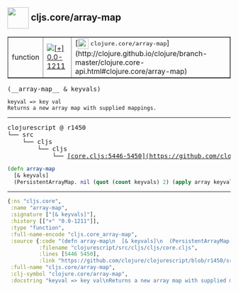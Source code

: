 ## <img width="48px" valign="middle" src="http://i.imgur.com/Hi20huC.png"> cljs.core/array-map

 <table border="1">
<tr>
<td>function</td>
<td><a href="https://github.com/cljsinfo/api-refs/tree/0.0-1211"><img valign="middle" alt="[+] 0.0-1211" src="https://img.shields.io/badge/+-0.0--1211-lightgrey.svg"></a> </td>
<td>
[<img height="24px" valign="middle" src="http://i.imgur.com/1GjPKvB.png"> <samp>clojure.core/array-map</samp>](http://clojure.github.io/clojure/branch-master/clojure.core-api.html#clojure.core/array-map)
</td>
</tr>
</table>

 <samp>
(__array-map__ & keyvals)<br>
</samp>

```
keyval => key val
Returns a new array map with supplied mappings.
```

---

 <pre>
clojurescript @ r1450
└── src
    └── cljs
        └── cljs
            └── <ins>[core.cljs:5446-5450](https://github.com/clojure/clojurescript/blob/r1450/src/cljs/cljs/core.cljs#L5446-L5450)</ins>
</pre>

```clj
(defn array-map
  [& keyvals]
  (PersistentArrayMap. nil (quot (count keyvals) 2) (apply array keyvals) nil))
```


---

```clj
{:ns "cljs.core",
 :name "array-map",
 :signature ["[& keyvals]"],
 :history [["+" "0.0-1211"]],
 :type "function",
 :full-name-encode "cljs.core_array-map",
 :source {:code "(defn array-map\n  [& keyvals]\n  (PersistentArrayMap. nil (quot (count keyvals) 2) (apply array keyvals) nil))",
          :filename "clojurescript/src/cljs/cljs/core.cljs",
          :lines [5446 5450],
          :link "https://github.com/clojure/clojurescript/blob/r1450/src/cljs/cljs/core.cljs#L5446-L5450"},
 :full-name "cljs.core/array-map",
 :clj-symbol "clojure.core/array-map",
 :docstring "keyval => key val\nReturns a new array map with supplied mappings."}

```

